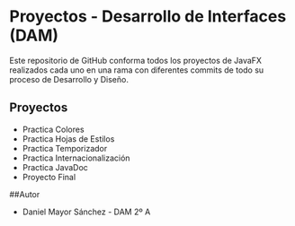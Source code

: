 # Proyectos - Desarrollo de Interfaces (DAM)
Este repositorio de GitHub conforma todos los proyectos de JavaFX realizados
cada uno en una rama con diferentes commits de todo su proceso de Desarrollo y Diseño.

## Proyectos
- Practica Colores
- Practica Hojas de Estilos
- Practica Temporizador
- Practica Internacionalización
- Practica JavaDoc
- Proyecto Final

##Autor
- Daniel Mayor Sánchez - DAM 2º A
